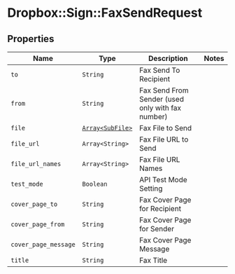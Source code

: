 # Dropbox::Sign::FaxSendRequest



## Properties

| Name | Type | Description | Notes |
| ---- | ---- | ----------- | ----- |
| `to` | ```String``` |  Fax Send To Recipient  |  |
| `from` | ```String``` |  Fax Send From Sender (used only with fax number)  |  |
| `file` | [```Array<SubFile>```](SubFile.md) |  Fax File to Send  |  |
| `file_url` | ```Array<String>``` |  Fax File URL to Send  |  |
| `file_url_names` | ```Array<String>``` |  Fax File URL Names  |  |
| `test_mode` | ```Boolean``` |  API Test Mode Setting  |  |
| `cover_page_to` | ```String``` |  Fax Cover Page for Recipient  |  |
| `cover_page_from` | ```String``` |  Fax Cover Page for Sender  |  |
| `cover_page_message` | ```String``` |  Fax Cover Page Message  |  |
| `title` | ```String``` |  Fax Title  |  |

